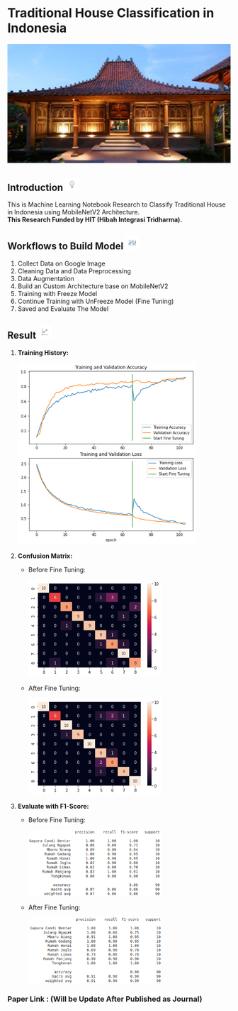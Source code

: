 # Traditional House Classification in Indonesia
<center><img src="assets/intro.jpg" width="800px"/></center>

## Introduction <img src="https://github.com/brianadit24/IconREADME/blob/master/lightbulb/animat-lightbulb-color.gif" width="30px">
This is Machine Learning Notebook Research to Classify Traditional House in Indonesia using MobileNetV2 Architecture.<br>
<b>This Research Funded by HIT (Hibah Integrasi Tridharma).</b>

## Workflows to Build Model <img src="https://github.com/brianadit24/IconREADME/blob/master/customize/animat-customize-color.gif" width="30px">
1. Collect Data on Google Image
2. Cleaning Data and Data Preprocessing
3. Data Augmentation
4. Build an Custom Architecture base on MobileNetV2
5. Training with Freeze Model
6. Continue Training with UnFreeze Model (Fine Tuning)
7. Saved and Evaluate The Model

## Result <img src="https://github.com/brianadit24/IconREADME/blob/master/line-chart/animat-linechart-color.gif" width="30px">
1. <b>Training History:</b>

    <img src="assets/history_training.png" width="400px"/>

2. <b>Confusion Matrix:</b>
    - Before Fine Tuning:

        <img src="assets/cm_before_finetune.png" width="300px"/>
    
    - After Fine Tuning:
    
        <img src="assets/cm_after_finetune.png" width="300px"/>

3. <b>Evaluate with F1-Score:</b>
    - Before Fine Tuning:

        <img src="assets/f1score_before_finetune.png" width="300px"/>
    
    - After Fine Tuning:
    
        <img src="assets/f1score_after_finetune.png" width="300px"/>

### Paper Link : (Will be Update After Published as Journal)
